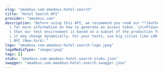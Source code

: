 ```yaml
---
slug: "amadeus-com-amadeus-hotel-search"
title: "Hotel Search API"
provider: "amadeus.com"
description: "Before using this API, we recommend you read our **[Authorization Guide](https://developers.amadeus.com/self-service/apis-docs/guides/authorization-262)**\
  \ for more information on how to generate an access token. \n\nPlease also be aware\
  \ that our test environment is based on a subset of the production for this API\
  \ it may change dynamically. For your tests, use big cities like LON (London) or\
  \ NYC (New-York)."
logo: "amadeus.com-amadeus-hotel-search-logo.jpeg"
logoMediaType: "image/jpeg"
tags: []
stubs: "amadeus.com-amadeus-hotel-search-stubs.json"
swagger: "amadeus.com-amadeus-hotel-search-swagger.json"
---
```

